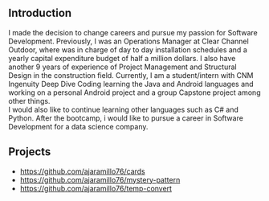## Introduction

I made the decision to change careers and pursue my passion for Software Development.  Previously, I was an Operations Manager at Clear Channel Outdoor, where was in charge of day to day installation schedules and a yearly capital expenditure budget of half a million dollars. I also have another 9 years of experience of Project Management and Structural Design in the construction field.
Currently, I am a student/intern with CNM Ingenuity Deep Dive Coding learning the Java and Android languages and working on a personal Android project and a group Capstone project among other things.  
I would also like to continue learning other languages such as C# and Python.  After the bootcamp, i would like to pursue a career in Software Development for a data science company. 


## Projects

* https://github.com/ajaramillo76/cards
* https://github.com/ajaramillo76/mystery-pattern
* https://github.com/ajaramillo76/temp-convert
